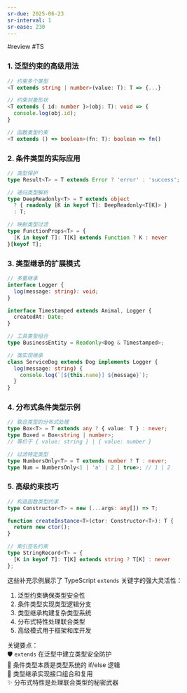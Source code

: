 ```yaml
---
sr-due: 2025-06-23
sr-interval: 1
sr-ease: 230
---
```


#review  #TS 

### 1. 泛型约束的高级用法

```typescript
// 约束多个类型
<T extends string | number>(value: T): T => {...}

// 约束对象形状
<T extends { id: number }>(obj: T): void => {
  console.log(obj.id);
}

// 函数类型约束
<T extends () => boolean>(fn: T): boolean => fn()
```

### 2. 条件类型的实际应用

```typescript
// 类型保护
type Result<T> = T extends Error ? 'error' : 'success';

// 递归类型解析
type DeepReadonly<T> = T extends object 
  ? { readonly [K in keyof T]: DeepReadonly<T[K]> }
  : T;

// 映射类型过滤
type FunctionProps<T> = {
  [K in keyof T]: T[K] extends Function ? K : never
}[keyof T];
```

### 3. 类型继承的扩展模式

```typescript
// 多重继承
interface Logger {
  log(message: string): void;
}

interface Timestamped extends Animal, Logger {
  createdAt: Date;
}

// 工具类型组合
type BusinessEntity = Readonly<Dog & Timestamped>;

// 类实现继承
class ServiceDog extends Dog implements Logger {
  log(message: string) {
    console.log(`[${this.name}] ${message}`);
  }
}
```

### 4. 分布式条件类型示例

```typescript
// 联合类型的分布式处理
type Box<T> = T extends any ? { value: T } : never;
type Boxed = Box<string | number>; 
// 等价于 { value: string } | { value: number }

// 过滤特定类型
type NumbersOnly<T> = T extends number ? T : never;
type Num = NumbersOnly<1 | 'a' | 2 | true>; // 1 | 2
```

### 5. 高级约束技巧

```typescript
// 构造函数类型约束
type Constructor<T> = new (...args: any[]) => T;

function createInstance<T>(ctor: Constructor<T>): T {
  return new ctor();
}

// 索引签名约束
type StringRecord<T> = {
  [K in keyof T]: T[K] extends string ? T[K] : never
};
```

这些补充示例展示了 TypeScript `extends` 关键字的强大灵活性：

1. 泛型约束确保类型安全性
2. 条件类型实现类型逻辑分支
3. 类型继承构建复杂类型系统
4. 分布式特性处理联合类型
5. 高级模式用于框架和库开发

关键要点：  
🛡️ `extends` 在泛型中建立类型安全防护  
🧠 条件类型本质是类型系统的 if/else 逻辑  
🧬 类型继承实现接口组合和复用  
✨ 分布式特性是处理联合类型的秘密武器